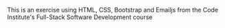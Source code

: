 This is an exercise using HTML, CSS, Bootstrap and Emailjs
from the Code Institute's Full-Stack Software Development course